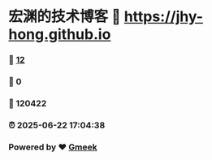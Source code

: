 # 宏渊的技术博客 :link: https://jhy-hong.github.io 
### :page_facing_up: [12](https://jhy-hong.github.io/tag.html) 
### :speech_balloon: 0 
### :hibiscus: 120422 
### :alarm_clock: 2025-06-22 17:04:38 
### Powered by :heart: [Gmeek](https://github.com/Meekdai/Gmeek)
